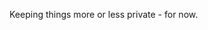 Keeping things more or less private - for now.

<!---
wizardofouch/wizardofouch is a ✨ special ✨ repository because its `README.md` (this file) appears on your GitHub profile.
You can click the Preview link to take a look at your changes.
--->
